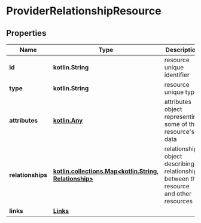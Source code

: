 
# ProviderRelationshipResource

## Properties
Name | Type | Description | Notes
------------ | ------------- | ------------- | -------------
**id** | **kotlin.String** | resource unique identifier | 
**type** | **kotlin.String** | resource unique type | 
**attributes** | [**kotlin.Any**](.md) | attributes object representing some of the resource&#39;s data |  [optional]
**relationships** | [**kotlin.collections.Map&lt;kotlin.String, Relationship&gt;**](Relationship.md) | relationships object describing relationships between the resource and other resources |  [optional]
**links** | [**Links**](Links.md) |  |  [optional]



